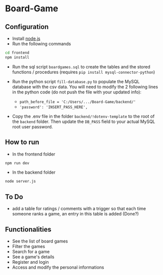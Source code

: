# Board-Game


## Configuration
- Install [node.js](https://nodejs.org/dist/v22.14.0/node-v22.14.0-x64.msi)
- Run the following commands

```bash
cd frontend
npm install
```

- Run the sql script ```boardgames.sql``` to create the tables and the stored functions / procedures (requires ```pip install mysql-connector-python```)
- Run the python script ```fill-database.py``` to populate the MySQL database with the csv data. You will need to modify the 2 following lines in the python code (do not push the file with your updated info): 
  - ```path_before_file = 'C:/Users/.../Board-Game/backend/'```
  - ```'password': 'INSERT_PASS_HERE',```

- Copy the .env file in the folder ```backend/!dotenv-template``` to the root of the ```backend``` folder. Then update the ```DB_PASS``` field to your actual MySQL root user password.


## How to run
- In the frontend folder

```bash
npm run dev
```

- In the backend folder

```bash
node server.js
```


## To Do

- add a table for ratings / comments with a trigger so that each time someone ranks a game, an entry in this table is added (Done?)

## Functionalities
- See the list of board games
- Filter the games
- Search for a game
- See a game's details
- Register and login
- Access and modify the personal informations
